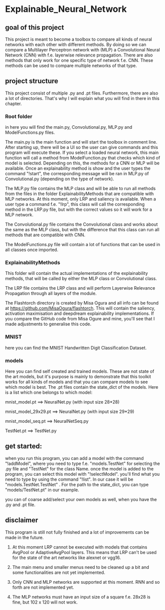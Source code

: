 # Explainable_Neural_Network
## goal of this project
This project is meant to become a toolbox to compare all kinds of neural networks with each other with different methods.
By doing so we can compare a Multilayer Perceptron network with (MLP) a Convolutional Neural Network (CNN) with f.e. layerwise relevance propagation. There are also methods that only work for one specific type of network f.e. CNN. These methods can be used to compare multiple networks of that type. 

## project structure
This project consist of multiple .py and .pt files. Furthermore, there are also a lot of directories. 
That's why I will explain what you will find in there in this chapter.
### Root folder
in here you will find the main.py, Convolutional.py, MLP.py and ModelFunctions.py files. 

The main.py is the main function and will start the toolbox in comment line. After starting up, 
there will be a UI so the user can give commands and this program will execute these.
If you select a loaded neural network, this main function will call a method from ModelFunction.py that
checks which kind of model is selected. Depending on this, the methods for a CNN or MLP will be available. 
Once an explainability method is show and the user types the command "!start", the corresponding message will be ran 
in MLP.py of Convolutional.py (depending on the type of network).

The MLP.py file contains the MLP class and will be able to run all methods from the files in the folder ExplainabilityMethods that are compatible with MLP networks. 
At this moment, only LRP and saliency is available. When a user type a command f.e. "!lrp", this class will call the corresponding method in the LRP.py file,
but with the correct values so it will work for a MLP network.

The Convolutional.py file contains the Convolutional class and works about the same as the MLP class, but with the difference that
 this class can run all methods that are compatible with CNN.

The ModelFunctions.py file will contain a lot of functions that can be used in all classes once imported. 

### ExplainabilityMethods
This folder will contain the actual implementations of the explainability methods, that will be called by either the MLP class or Convolutional class.

The LRP file contains the LRP class and will perform Layerwise Relevance Propagation through all layers of the module.

The Flashtorch directory is created by Misa Ogura and all info can be found at https://github.com/MisaOgura/flashtorch.
This will contain the saliency, activation maximisation and deepdream explainability implementations. If you compare 
the GitHub code from Misa Ogure and mine, you'll see that I made adjustments to generalise this code.

### MNIST
here you can find the MNIST Handwritten Digit Classification Dataset.

### models
Here you can find self created and trained models. These are not state of the art models, but it's purpose is mainly to demonstrate
that this toolkit works for all kinds of models and that you can compare models to see which model is best. 
The .pt files contain the state_dict of the models. Here is a list which one belongs to which model:

mnist_model.pt          ==> NeuralNet.py (with input size 28*28) 

mnist_model_29x29.pt    ==> NeuralNet.py (with input size 29*29)

mnist_model_seq.pt      ==> NeuralNetSeq.py

TestNet.pt              ==> TestNet.py

## get started:
when you run this program, you can add a model with the command "!addModel", where you need to type f.e. "models.TestNet" for selecting the
.py file and "TestNet" for the class Name. once the model is added to the program, you can select this model with 
"!selectModel". you'll find what you need to type by using the command "!list". In our case it will be "models.TestNet.TestNet"
. For the path to the state_dict, you can type "models/TestNet.pt" in our example.

you can of coarse add/select your own models as well, when you have the .py and .pt file.

## disclaimer
This program is still not fully finished and a lot of improvements can be made in the future. 

1) At this moment LRP cannot be executed with models that contains AvgPool or AdaptiveAvgPool layers. This means that LRP can't be used
for the state of the art networks like alexnet or vgg16.

2) The main menu and smaller menus need to be cleaned up a bit and some functionalities are not yet implemented.

3) Only CNN and MLP networks are supported at this moment. RNN and so forth are not implemented yet.

4) The MLP networks must have an input size of a square f.e. 28x28 is fine, but 102 x 120 will not work.





